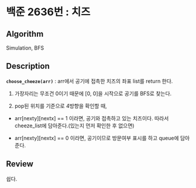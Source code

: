 # 백준 2636번 : 치즈

## Algorithm

Simulation, BFS

## Description

**`choose_cheeze(arr)`** : arr에서 공기에 접촉한 치즈의 좌표 list를 return 한다.

1. 가장자리는 무조건 0이기 때문에 [0, 0]을 시작으로 공기를 BFS로 찾는다.

2. pop된 위치를 기준으로 4방향을 확인할 때, 

+ arr[nexty][nextx] == 1 이라면, 공기와 접촉하고 있는 치즈이다. 따라서 cheeze_list에 담아준다.(있는지 먼저 확인한 후 없으면)

+ arr[nexty][nextx] == 0 이라면, 공기이므로 방문여부 표시를 하고 queue에 담아준다.

## Review 

쉽다.

